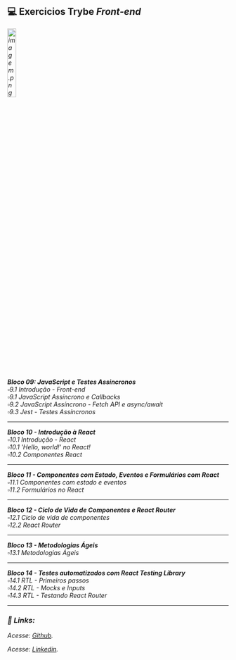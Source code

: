 ## 💻️ Exercicios Trybe <i color="green">Front-end<i>

<img src="https://media2.giphy.com/media/e6w3i2arfjIoI8hWy0/giphy.gif?cid=ecf05e47zwr41l2zle2hgii85qd0ott15xy1ue058qpqlopt&rid=giphy.gif&ct=g" alt="imagem.png" style="width: 20%;"> <br>

**Bloco 09: JavaScript e Testes Assincronos**<br>
 ▫️9.1 Introdução - Front-end<br>
 ▫️9.1 JavaScript Assíncrono e Callbacks<br>
 ▫️9.2 JavaScript Assíncrono - Fetch API e async/await<br>
 ▫️9.3 Jest - Testes Assíncronos<br>
 
------

**Bloco 10 - Introdução à React**<br>
 ▫️10.1 Introdução - React<br>
 ▫️10.1 'Hello, world!' no React!<br>
 ▫️10.2 Componentes React<br>
 
 ------

**Bloco 11 - Componentes com Estado, Eventos e Formulários com React**<br>
 ▫️11.1 Componentes com estado e eventos<br>
 ▫️11.2 Formulários no React<br>
 
 ----

**Bloco 12 - Ciclo de Vida de Componentes e React Router**<br>
 ▫️12.1 Ciclo de vida de componentes<br>
 ▫️12.2 React Router<br>
 
 ----
 
**Bloco 13 - Metodologias Ágeis**<br>
 ▫️13.1 Metodologias Ágeis<br>
 
 ----

**Bloco 14 - Testes automatizados com React Testing Library**<br>
 ▫️14.1 RTL - Primeiros passos<br>
 ▫️14.2 RTL - Mocks e Inputs<br>
 ▫️14.3 RTL - Testando React Router<br>
 
 ----

### 🔗️ Links:
<p>Acesse: <a href="https://github.com/carolhn" target="_blank" rel="noopener noreferrer">Github</a>.</p>

<p>Acesse: <a href="https://www.linkedin.com/in/caroline-nunes-769307240/" target="_blank" rel="noopener noreferrer">Linkedin</a>.</p>
